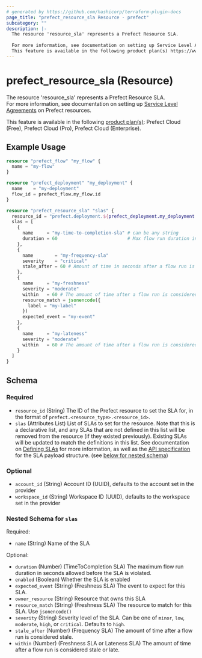 ```yaml
---
# generated by https://github.com/hashicorp/terraform-plugin-docs
page_title: "prefect_resource_sla Resource - prefect"
subcategory: ""
description: |-
  The resource 'resource_sla' represents a Prefect Resource SLA.
  
  For more information, see documentation on setting up Service Level Agreements https://docs.prefect.io/v3/automate/events/slas on Prefect resources.
  This feature is available in the following product plan(s) https://www.prefect.io/pricing: Prefect Cloud (Free), Prefect Cloud (Pro), Prefect Cloud (Enterprise).
---
```


# prefect_resource_sla (Resource)

The resource 'resource_sla' represents a Prefect Resource SLA.
<br>
For more information, see documentation on setting up [Service Level Agreements](https://docs.prefect.io/v3/automate/events/slas) on Prefect resources.


This feature is available in the following [product plan(s)](https://www.prefect.io/pricing): Prefect Cloud (Free), Prefect Cloud (Pro), Prefect Cloud (Enterprise).

## Example Usage

```terraform
resource "prefect_flow" "my_flow" {
  name = "my-flow"
}

resource "prefect_deployment" "my_deployment" {
  name    = "my-deployment"
  flow_id = prefect_flow.my_flow.id
}

resource "prefect_resource_sla" "slas" {
  resource_id = "prefect.deployment.${prefect_deployment.my_deployment.id}"
  slas = [
    {
      name     = "my-time-to-completion-sla" # can be any string
      duration = 60                          # Max flow run duration in seconds before SLA is violated
    },
    {
      name        = "my-frequency-sla"
      severity    = "critical"
      stale_after = 60 # Amount of time in seconds after a flow run is considered stale
    },
    {
      name     = "my-freshness"
      severity = "moderate"
      within   = 60 # The amount of time after a flow run is considered stale.
      resource_match = jsonencode({
        label = "my-label"
      })
      expected_event = "my-event"
    },
    {
      name     = "my-lateness"
      severity = "moderate"
      within   = 60 # The amount of time after a flow run is considered stale.
    }
  ]
}
```

<!-- schema generated by tfplugindocs -->
## Schema

### Required

- `resource_id` (String) The ID of the Prefect resource to set the SLA for, in the format of `prefect.<resource_type>.<resource_id>`.
- `slas` (Attributes List) List of SLAs to set for the resource. Note that this is a declarative list, and any SLAs that are not defined in this list will be removed from the resource (if they existed previously). Existing SLAs will be updated to match the definitions in this list. See documentation on [Defining SLAs](https://docs.prefect.io/v3/automate/events/slas#defining-slas) for more information, as well as the [API specification](https://app.prefect.cloud/api/docs#tag/SLAs/operation/apply_slas_api_accounts__account_id__workspaces__workspace_id__slas_apply_resource_slas__resource_id__post) for the SLA payload structure. (see [below for nested schema](#nestedatt--slas))

### Optional

- `account_id` (String) Account ID (UUID), defaults to the account set in the provider
- `workspace_id` (String) Workspace ID (UUID), defaults to the workspace set in the provider

<a id="nestedatt--slas"></a>
### Nested Schema for `slas`

Required:

- `name` (String) Name of the SLA

Optional:

- `duration` (Number) (TimeToCompletion SLA) The maximum flow run duration in seconds allowed before the SLA is violated.
- `enabled` (Boolean) Whether the SLA is enabled
- `expected_event` (String) (Freshness SLA) The event to expect for this SLA.
- `owner_resource` (String) Resource that owns this SLA
- `resource_match` (String) (Freshness SLA) The resource to match for this SLA. Use `jsonencode()`
- `severity` (String) Severity level of the SLA. Can be one of `minor`, `low`, `moderate`, `high`, or `critical`. Defaults to `high`.
- `stale_after` (Number) (Frequency SLA) The amount of time after a flow run is considered stale.
- `within` (Number) (Freshness SLA or Lateness SLA) The amount of time after a flow run is considered stale or late.

